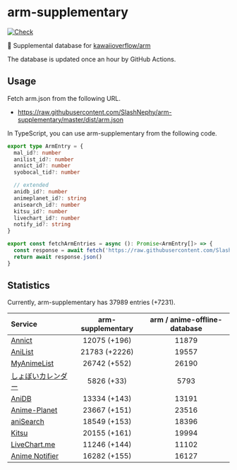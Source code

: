 # arm-supplementary

[![Check](https://github.com/SlashNephy/arm-supplementary/actions/workflows/check-node.yml/badge.svg)](https://github.com/SlashNephy/arm-supplementary/actions/workflows/check-node.yml)

💊 Supplemental database for [kawaiioverflow/arm](https://github.com/kawaiioverflow/arm)

The database is updated once an hour by GitHub Actions.

## Usage

Fetch arm.json from the following URL.

- https://raw.githubusercontent.com/SlashNephy/arm-supplementary/master/dist/arm.json

In TypeScript, you can use arm-supplementary from the following code.

```TypeScript
export type ArmEntry = {
  mal_id?: number
  anilist_id?: number
  annict_id?: number
  syobocal_tid?: number

  // extended
  anidb_id?: number
  animeplanet_id?: string
  anisearch_id?: number
  kitsu_id?: number
  livechart_id?: number
  notify_id?: string
}

export const fetchArmEntries = async (): Promise<ArmEntry[]> => {
  const response = await fetch('https://raw.githubusercontent.com/SlashNephy/arm-supplementary/master/dist/arm.json')
  return await response.json()
}
```

## Statistics

Currently, arm-supplementary has 37989 entries (+7231).

| Service                                     | arm-supplementary | arm / anime-offline-database |
| :------------------------------------------ | :---------------: | :--------------------------: |
| [Annict](https://annict.com)                |   12075 (+196)    |            11879             |
| [AniList](https://anilist.co)               |   21783 (+2226)   |            19557             |
| [MyAnimeList](https://myanimelist.net)      |   26742 (+552)    |            26190             |
| [しょぼいカレンダー](https://cal.syoboi.jp) |    5826 (+33)     |             5793             |
| [AniDB](https://anidb.net)                  |   13334 (+143)    |            13191             |
| [Anime-Planet](https://anime-planet.com)    |   23667 (+151)    |            23516             |
| [aniSearch](https://anisearch.com)          |   18549 (+153)    |            18396             |
| [Kitsu](https://kitsu.io)                   |   20155 (+161)    |            19994             |
| [LiveChart.me](https://livechart.me)        |   11246 (+144)    |            11102             |
| [Anime Notifier](https://notify.moe)        |   16282 (+155)    |            16127             |
